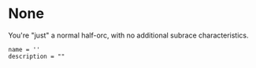 # None
You're "just" a normal half-orc, with no additional subrace characteristics.

```
name = ''
description = ""
```
